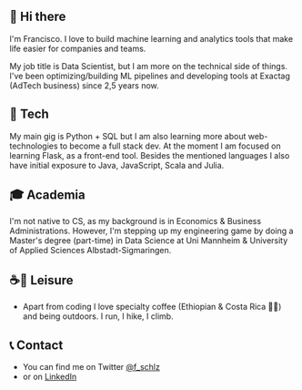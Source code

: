 ## 👋 Hi there

<!--
**fschlz/fschlz** is a ✨ _special_ ✨ repository because its `README.md` (this file) appears on your GitHub profile.

Here are some ideas to get you started:

- 🔭 I’m currently working on ...
- 🌱 I’m currently learning ...
- 👯 I’m looking to collaborate on ...
- 🤔 I’m looking for help with ...
- 💬 Ask me about ...
- 📫 How to reach me: ...
- 😄 Pronouns: ...
- ⚡ Fun fact: ...
-->

I'm Francisco.
I love to build machine learning and analytics tools that make life easier for companies and teams.

My job title is Data Scientist, but I am more on the technical side of things.
I've been optimizing/building ML pipelines and developing tools at Exactag (AdTech business) since 2,5 years now.

## 🤖 Tech

My main gig is Python + SQL but I am also learning more about web-technologies to become a full stack dev.
At the moment I am focused on learning Flask, as a front-end tool.
Besides the mentioned languages I also have initial exposure to Java, JavaScript, Scala and Julia.

## 🎓 Academia

I'm not native to CS, as my background is in Economics & Business Administrations.
However, I'm stepping up my engineering game by doing a Master's degree (part-time) in Data Science at Uni Mannheim & University of Applied Sciences Albstadt-Sigmaringen.

## ☕️🌲 Leisure

- Apart from coding I love specialty coffee (Ethiopian & Costa Rica 👌🏼) and being outdoors. I run, I hike, I climb.

## 📞 Contact

- You can find me on Twitter [@f_schlz](https://twitter.com/f_schlz)
- or on [LinkedIn](https://www.linkedin.com/in/francisco-schulz/)
